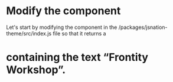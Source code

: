 # Modify the <Root> component

Let's start by modifying the <Root> component in the /packages/jsnation-theme/src/index.js file so that it returns a <h1> containing the text “Frontity Workshop”.